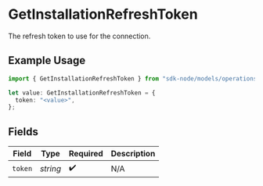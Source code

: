 # GetInstallationRefreshToken

The refresh token to use for the connection.

## Example Usage

```typescript
import { GetInstallationRefreshToken } from "sdk-node/models/operations";

let value: GetInstallationRefreshToken = {
  token: "<value>",
};
```

## Fields

| Field              | Type               | Required           | Description        |
| ------------------ | ------------------ | ------------------ | ------------------ |
| `token`            | *string*           | :heavy_check_mark: | N/A                |